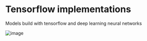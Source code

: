# Tensorflow implementations
Models build with tensorflow and deep learning neural networks

![image](https://github.com/mirsaidl/tensorflow_implementations/assets/145886003/58100104-1611-4be7-8074-676ca2968d09)

